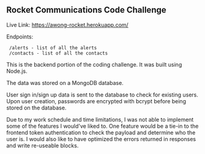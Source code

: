 ## Rocket Communications Code Challenge

Live Link: https://awong-rocket.herokuapp.com/

Endpoints:

     /alerts - list of all the alerts
     /contacts - list of all the contacts

This is the backend portion of the coding challenge. It was built using Node.js.

The data was stored on a MongoDB database. 

User sign in/sign up data is sent to the database to check for existing users. Upon user creation, passwords are encrypted with bcrypt before being stored on the database.

Due to my work schedule and time limitations, I was not able to implement some of the features I would've liked to. One feature would be a tie-in to the frontend token authentication to check the payload and determine who the user is. I would also like to have optimized the errors returned in responses and write re-useable blocks.
